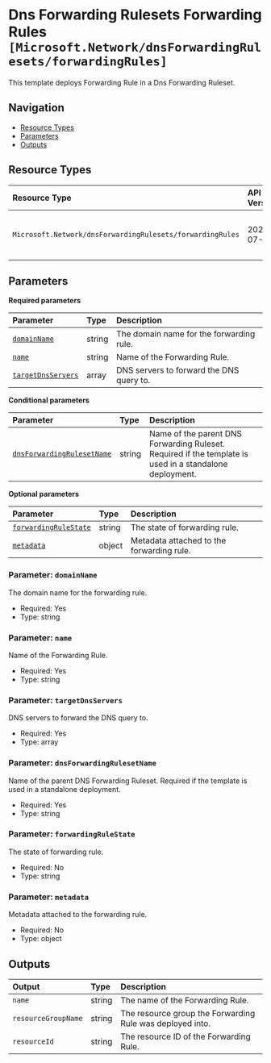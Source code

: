 # Dns Forwarding Rulesets Forwarding Rules `[Microsoft.Network/dnsForwardingRulesets/forwardingRules]`

This template deploys Forwarding Rule in a Dns Forwarding Ruleset.

## Navigation

- [Resource Types](#Resource-Types)
- [Parameters](#Parameters)
- [Outputs](#Outputs)

## Resource Types

| Resource Type | API Version | References |
| :-- | :-- | :-- |
| `Microsoft.Network/dnsForwardingRulesets/forwardingRules` | 2022-07-01 | <ul style="padding-left: 0px;"><li>[AzAdvertizer](https://www.azadvertizer.net/azresourcetypes/microsoft.network_dnsforwardingrulesets_forwardingrules.html)</li><li>[Template reference](https://learn.microsoft.com/en-us/azure/templates/Microsoft.Network/2022-07-01/dnsForwardingRulesets/forwardingRules)</li></ul> |

## Parameters

**Required parameters**

| Parameter | Type | Description |
| :-- | :-- | :-- |
| [`domainName`](#parameter-domainname) | string | The domain name for the forwarding rule. |
| [`name`](#parameter-name) | string | Name of the Forwarding Rule. |
| [`targetDnsServers`](#parameter-targetdnsservers) | array | DNS servers to forward the DNS query to. |

**Conditional parameters**

| Parameter | Type | Description |
| :-- | :-- | :-- |
| [`dnsForwardingRulesetName`](#parameter-dnsforwardingrulesetname) | string | Name of the parent DNS Forwarding Ruleset. Required if the template is used in a standalone deployment. |

**Optional parameters**

| Parameter | Type | Description |
| :-- | :-- | :-- |
| [`forwardingRuleState`](#parameter-forwardingrulestate) | string | The state of forwarding rule. |
| [`metadata`](#parameter-metadata) | object | Metadata attached to the forwarding rule. |

### Parameter: `domainName`

The domain name for the forwarding rule.

- Required: Yes
- Type: string

### Parameter: `name`

Name of the Forwarding Rule.

- Required: Yes
- Type: string

### Parameter: `targetDnsServers`

DNS servers to forward the DNS query to.

- Required: Yes
- Type: array

### Parameter: `dnsForwardingRulesetName`

Name of the parent DNS Forwarding Ruleset. Required if the template is used in a standalone deployment.

- Required: Yes
- Type: string

### Parameter: `forwardingRuleState`

The state of forwarding rule.

- Required: No
- Type: string

### Parameter: `metadata`

Metadata attached to the forwarding rule.

- Required: No
- Type: object

## Outputs

| Output | Type | Description |
| :-- | :-- | :-- |
| `name` | string | The name of the Forwarding Rule. |
| `resourceGroupName` | string | The resource group the Forwarding Rule was deployed into. |
| `resourceId` | string | The resource ID of the Forwarding Rule. |
